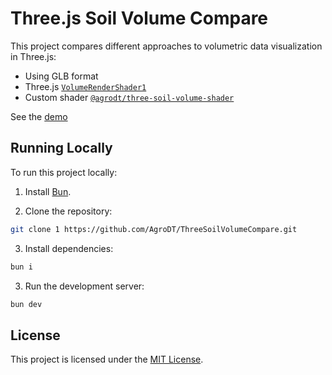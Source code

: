 # Three.js Soil Volume Compare

This project compares different approaches to volumetric data visualization in Three.js:
  - Using GLB format
  - Three.js [`VolumeRenderShader1`](https://github.com/mrdoob/three.js/blob/dev/examples/jsm/shaders/VolumeShader.js)
  - Custom shader [`@agrodt/three-soil-volume-shader`](https://github.com/AgroDT/three-soil-volume-shader)

See the [demo](https://agrodt.github.io/ThreeSoilVolumeCompare/)

## Running Locally

To run this project locally:

1. Install [Bun](https://bun.sh/).

2. Clone the repository:

```sh
git clone 1 https://github.com/AgroDT/ThreeSoilVolumeCompare.git
```

3. Install dependencies:

```sh
bun i
```

3. Run the development server:

```sh
bun dev
```

## License

This project is licensed under the [MIT License](LICENSE).